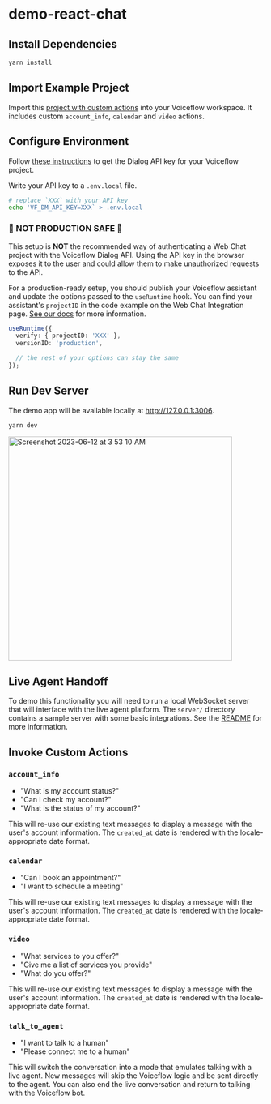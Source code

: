# demo-react-chat

## Install Dependencies

```sh
yarn install
```

## Import Example Project

Import this [project with custom actions](example_project.vf) into your Voiceflow workspace.
It includes custom `account_info`, `calendar` and `video` actions.

## Configure Environment

Follow [these instructions](https://developer.voiceflow.com/reference/project#obtaining-a-dialog-manager-api-key)
to get the Dialog API key for your Voiceflow project.

Write your API key to a `.env.local` file.

```sh
# replace `XXX` with your API key
echo 'VF_DM_API_KEY=XXX` > .env.local
```

### 🛑 NOT PRODUCTION SAFE 🛑

This setup is **NOT** the recommended way of authenticating a Web Chat project with the Voiceflow Dialog API.
Using the API key in the browser exposes it to the user and could allow them to make unauthorized requests to the API.

For a production-ready setup, you should publish your Voiceflow assistant and update the options passed to the `useRuntime` hook. You can find your assistant's `projectID` in the code example on the Web Chat Integration page.
[See our docs](https://developer.voiceflow.com/docs/chat-widget) for more information.

```ts
useRuntime({
  verify: { projectID: 'XXX' },
  versionID: 'production',

  // the rest of your options can stay the same
});
```

## Run Dev Server

The demo app will be available locally at <http://127.0.0.1:3006>.

```sh
yarn dev
```

<img width="442" alt="Screenshot 2023-06-12 at 3 53 10 AM" src="https://github.com/voiceflow/demo-react-chat/assets/3784470/417199c3-317f-4722-9b5f-e27fff78d6e8">

## Live Agent Handoff

To demo this functionality you will need to run a local WebSocket server that will interface with the live agent platform.
The `server/` directory contains a sample server with some basic integrations.
See the [README](server/README.md) for more information.

## Invoke Custom Actions

### `account_info`

- "What is my account status?"
- "Can I check my account?"
- "What is the status of my account?"

This will re-use our existing text messages to display a message with the user's account information.
The `created_at` date is rendered with the locale-appropriate date format.

### `calendar`

- "Can I book an appointment?"
- "I want to schedule a meeting"

This will re-use our existing text messages to display a message with the user's account information.
The `created_at` date is rendered with the locale-appropriate date format.

### `video`

- "What services to you offer?"
- "Give me a list of services you provide"
- "What do you offer?"

This will re-use our existing text messages to display a message with the user's account information.
The `created_at` date is rendered with the locale-appropriate date format.

### `talk_to_agent`

- "I want to talk to a human"
- "Please connect me to a human"

This will switch the conversation into a mode that emulates talking with a live agent.
New messages will skip the Voiceflow logic and be sent directly to the agent.
You can also end the live conversation and return to talking with the Voiceflow bot.
